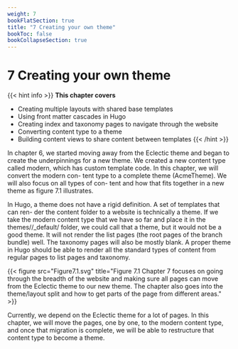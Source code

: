 ```yaml
---
weight: 7
bookFlatSection: true
title: "7 Creating your own theme"
bookToc: false
bookCollapseSection: true
---
```


# 7 Creating your own theme

{{< hint info >}}
**This chapter covers**
- Creating multiple layouts with shared base templates
- Using front matter cascades in Hugo
- Creating index and taxonomy pages to navigate through the website
- Converting content type to a theme
- Building content views to share content between templates
{{< /hint >}}

In chapter 6, we started moving away from the Eclectic theme and began to create the underpinnings for a new theme. We created a new content type called modern, which has custom template code. In this chapter, we will convert the modern con- tent type to a complete theme (AcmeTheme). We will also focus on all types of con- tent and how that fits together in a new theme as figure 7.1 illustrates.

In Hugo, a theme does not have a rigid definition. A set of templates that can ren- der the content folder to a website is technically a theme. If we take the modern content type that we have so far and place it in the themes/<theme name>/_default/ folder, we could call that a theme, but it would not be a good theme. It will not render the list pages (the root pages of the branch bundle) well. The taxonomy pages will also be mostly blank. A proper theme in Hugo should be able to render all the standard types of content from regular pages to list pages and taxonomy.

{{< figure src="Figure7.1.svg" title="Figure 7.1 Chapter 7 focuses on going through the breadth of the website and making sure all pages can move from the Eclectic theme to our new theme. The chapter also goes into the theme/layout split and how to get parts of the page from different areas." >}}

Currently, we depend on the Eclectic theme for a lot of pages. In this chapter, we will move the pages, one by one, to the modern content type, and once that migration is complete, we will be able to restructure that content type to become a theme.